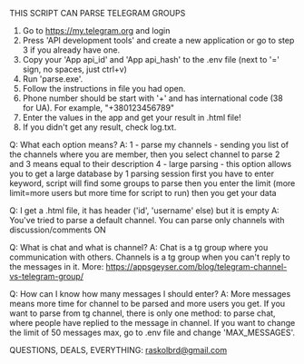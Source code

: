 THIS SCRIPT CAN PARSE TELEGRAM GROUPS

1. Go to https://my.telegram.org and login
2. Press 'API development tools' and create a new application or go to step 3 if you already have one.
3. Copy your 'App api_id' and 'App api_hash' to the .env file (next to '=' sign, no spaces, just ctrl+v)
4. Run 'parse.exe'.
5. Follow the instructions in file you had open.
6. Phone number should be start with '+' and has international code (38 for UA). For example,
"+380123456789"
7. Enter the values in the app and get your result in .html file!
8. If you didn't get any result, check log.txt.

Q: What each option means?
A: 1 - parse my channels - sending you list of the channels where you are member, 
then you select channel to parse
2 and 3 means equal to their description
4 - large parsing - this option allows you to get a large database by 1 parsing session
first you have to enter keyword, script will find some groups to parse
then you enter the limit (more limit=more users but more time for script to run)
then you get your data

Q: I get a .html file, it has header ('id', 'username' else) but it is empty
A: You've tried to parse a default channel. You can parse only channels with discussion/comments ON

Q: What is chat and what is channel?
A: Chat is a tg group where you communication with others. Channels is a tg group when you can't
reply to the messages in it. More: https://appsgeyser.com/blog/telegram-channel-vs-telegram-group/

Q: How can I know how many messages I should enter?
A: More messages means more time for channel to be parsed and more users you get.
If you want to parse from tg channel, there is only one method: to parse chat, where people
have replied to the message in channel. If you want to change the limit of 50 messages max,
go to .env file and change 'MAX_MESSAGES'. 


QUESTIONS, DEALS, EVERYTHING: raskolbrd@gmail.com
